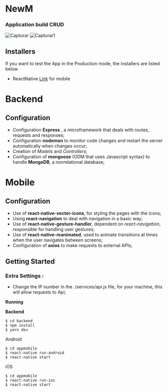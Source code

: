 # NewM
### Application build CRUD
![Capturar](https://user-images.githubusercontent.com/50254416/72656052-86949f80-3977-11ea-8084-dbc87a59237d.PNG)
![Capturar1](https://user-images.githubusercontent.com/50254416/72656055-898f9000-3977-11ea-9375-fef6f201a7fc.PNG)


## Installers
If you want to test the App in the Production mode, the installers are listed below
- ReactNative [Link](https://facebook.github.io/react-native/docs/getting-started) for mobile

# Backend
## Configuration
- Configuration **Express** , a microframework that deals with routes, requests and responses;
- Configuration **nodemon** to monitor code changes and restart the server automatically when changes occur;
- Creation of *Models* and *Controllers*;
- Configuration of **mongoose** (ODM that uses Javascript syntax) to handle **MongoDB**, a nonrelational database;

# Mobile
## Configuration  
- Use of **react-native-vector-icons**, for styling the pages with the icons;
- Using **react-navigation** to deal with navigation in a basic way;
- Use of **react-native-gesture-handler**, dependent on *react-navigation*, responsible for handling user gestures;
- Use of **react-native-reanimated**, used to animate transitions at times when the user navigates between screens;
- Configuration of **axios** to make requests to external APIs;

## Getting Started

### Extra Settings :

- Change the IP number in the ./services/api.js file, for your machine, this will allow requests to Api; 

**Running**

**Backend**

```
$ cd backend
$ npm install
$ yarn dev
```


Android

```
$ cd appmobile
$ react-native run-android
$ react-native start
```

iOS

```
$ cd appmobile
$ react-native run-ios
$ react-native start
```



